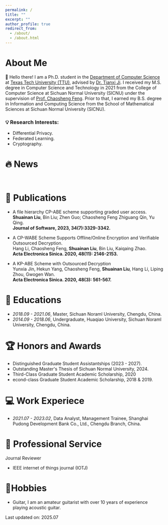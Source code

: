 ```yaml
---
permalink: /
title: ""
excerpt: ""
author_profile: true
redirect_from: 
  - /about/
  - /about.html
---
```


<span class='anchor' id='about-me'></span>

# About Me
👋 Hello there! I am a Ph.D. student in the [Department of Computer Science](https://www.depts.ttu.edu/cs/) at [Texas Tech University (TTU)](https://www.ttu.edu/), advised by [Dr. Tianxi Ji](https://www.myweb.ttu.edu/tiji/). I received my M.S. degree in Computer Science and Technology in 2021 from the College of Computer Science at Sichuan Normal University (SICNU) under the supervision of [Prof. Chaosheng Feng](https://cs.sicnu.edu.cn/p/10/?StId=st_app_news_i_x9932). Prior to that, I earned my B.S. degree in Information and Computing Science from the School of Mathematical Sciences at Sichuan Normal University (SICNU).

### 💡 Research Interests:
* Differential Privacy.
* Federated Learning.
* Cryptography.


# 🔥 News
<style>
  .scrollable {
    max-height: 200px; 
    overflow-y: scroll; 
  }
</style>

<div class="scrollable">
 <ul>

</ul>
</div>

# 📝 Publications 

* A file hierarchy CP-ABE scheme supporting graded user access.\
**Shuainan Liu**, Bin Liu; Zhen Guo; Chaosheng Feng Zhiguang Qin, Yu Qing. \
**Journal of Software, 2023, 34(7):3329-3342.**

* A CP-WABE Scheme Supports Offline/Online Encryption and Verifiable Outsourced Decryption.\
Hang Li, Chaosheng Feng, **Shuainan Liu**, Bin Liu, Kaiqaing Zhao. \
**Acta Electronica Sinica. 2020, 48(11): 2146-2153.**

* A KP-ABE Scheme with Outsourced Decryption \
 Yunxia Jin, Hekun Yang, Chaosheng Feng, **Shuainan Liu**, Hang Li, Liping Zhou, Gwogen Wan. \
**Acta Electronica Sinica. 2020, 48(3): 561-567.**

[//]: # (<div class='paper-box'><div class='paper-box-image'><div><div class="badge">CVPR 2016</div><img src='images/500x300.png' alt="sym" width="100%"></div></div>)

[//]: # (<div class='paper-box-text' markdown="1">)

[//]: # ()
[//]: # ([Deep Residual Learning for Image Recognition]&#40;https://openaccess.thecvf.com/content_cvpr_2016/papers/He_Deep_Residual_Learning_CVPR_2016_paper.pdf&#41;)

[//]: # ()
[//]: # (**Kaiming He**, Xiangyu Zhang, Shaoqing Ren, Jian Sun)

[//]: # ()
[//]: # ([**Project**]&#40;https://scholar.google.com/citations?view_op=view_citation&hl=zh-CN&user=DhtAFkwAAAAJ&citation_for_view=DhtAFkwAAAAJ:ALROH1vI_8AC&#41; <strong><span class='show_paper_citations' data='DhtAFkwAAAAJ:ALROH1vI_8AC'></span></strong>)

[//]: # (- Lorem ipsum dolor sit amet, consectetur adipiscing elit. Vivamus ornare aliquet ipsum, ac tempus justo dapibus sit amet. )

[//]: # (</div>)

[//]: # (</div>)


[//]: # (# 🎖 Honors and Awards)

[//]: # (- *2021.10* Lorem ipsum dolor sit amet, consectetur adipiscing elit. Vivamus ornare aliquet ipsum, ac tempus justo dapibus sit amet. )

[//]: # (- *2021.09* Lorem ipsum dolor sit amet, consectetur adipiscing elit. Vivamus ornare aliquet ipsum, ac tempus justo dapibus sit amet. )

# 📖 Educations
- *2018.09 - 2021.06*, Master, Sichuan Noraml University, Chengdu, China. 
- *2014.09 - 2018.06*, Undergraduate, Huaqiao University, Sichuan Noraml University, Chengdu, China.

[//]: # (# 💬 Invited Talks)

[//]: # (- *2021.06*, Lorem ipsum dolor sit amet, consectetur adipiscing elit. Vivamus ornare aliquet ipsum, ac tempus justo dapibus sit amet. )

[//]: # (- *2021.03*, Lorem ipsum dolor sit amet, consectetur adipiscing elit. Vivamus ornare aliquet ipsum, ac tempus justo dapibus sit amet.  \| [\[video\]]&#40;https://github.com/&#41;)

# 🏆 Honors and Awards
- Distinguished Graduate Student Assistantships (2023 - 2027).
- Outstanding Master's Thesis of Sichuan Normal University, 2024.
- Third-Class Graduate Student Academic Scholarship, 2020
- econd-class Graduate Student Academic Scholarship, 2018 & 2019.

# 💻 Work Experiece
- *2021.07 - 2023.02*, Data Analyst, Management Trainee, Shanghai Pudong Development Bank Co., Ltd., Chengdu Branch, China.

# 🧾 Professional Service
Journal Reviewer
- IEEE internet of things journal (IOTJ)

[//]: # (Conference Reviewer)

# 🎸Hobbies
- Guitar, I am an amateur guitarist with over 10 years of experience playing acoustic guitar.

Last updated on: 2025.07
